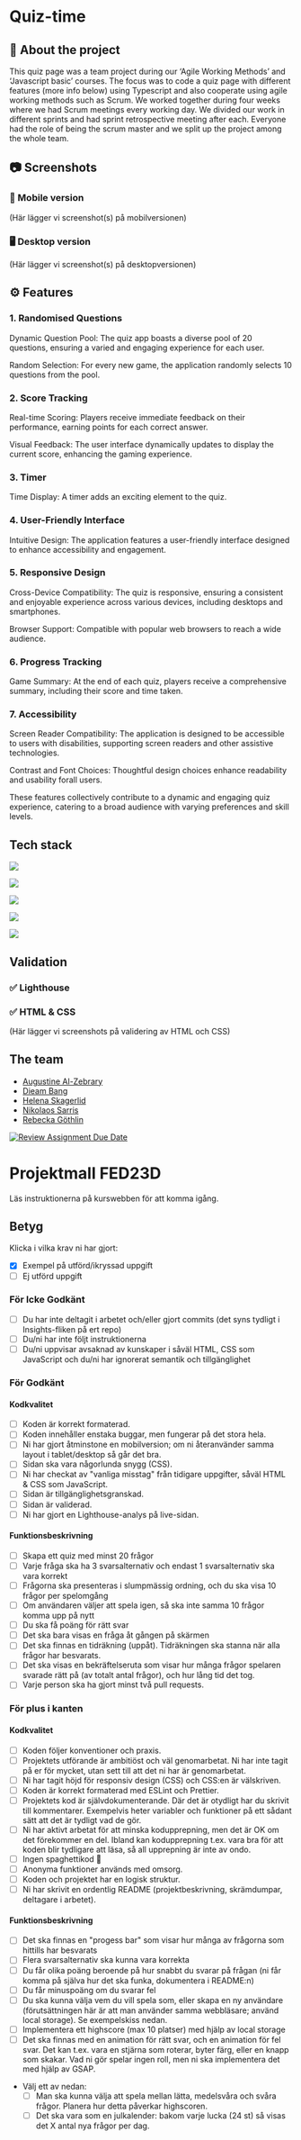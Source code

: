 # Quiz-time

## 📄 About the project 
This quiz page was a team project during our ‘Agile Working Methods’ and ‘Javascript basic’ courses. The focus was to code a quiz page with different features (more info below) using Typescript and also cooperate using agile working methods such as Scrum. We worked together during four weeks where we had Scrum meetings every working day. We divided our work in different sprints and had sprint retrospective meeting after each. Everyone had the role of being the scrum master and we split up the project among the whole team. 

## 📷 Screenshots

### 📱 Mobile version
(Här lägger vi screenshot(s) på mobilversionen)

### 🖥️ Desktop version
(Här lägger vi screenshot(s) på desktopversionen)

## ⚙️ Features
### 1. Randomised Questions

Dynamic Question Pool: The quiz app boasts a diverse pool of 20 questions, ensuring a varied and engaging experience for each user.

Random Selection: For every new game, the application randomly selects 10 questions from the pool.

### 2. Score Tracking

Real-time Scoring: Players receive immediate feedback on their performance, earning points for each correct answer.

Visual Feedback: The user interface dynamically updates to display the current score, enhancing the gaming experience.

### 3. Timer

Time Display: A timer adds an exciting element to the quiz.

### 4. User-Friendly Interface

Intuitive Design: The application features a user-friendly interface designed to enhance accessibility and engagement.

### 5. Responsive Design

Cross-Device Compatibility: The quiz is responsive, ensuring a consistent and enjoyable experience across various devices, including desktops and smartphones.

Browser Support: Compatible with popular web browsers to reach a wide audience.

### 6. Progress Tracking

Game Summary: At the end of each quiz, players receive a comprehensive summary, including their score and time taken.

### 7. Accessibility

Screen Reader Compatibility: The application is designed to be accessible to users with disabilities, supporting screen readers and other assistive technologies.

Contrast and Font Choices: Thoughtful design choices enhance readability and usability forall users.

These features collectively contribute to a dynamic and engaging quiz experience, catering to a broad audience with varying preferences and skill levels.

## Tech stack

![](https://img.shields.io/badge/-HTML5-E34F26?style=flat&logo=html5&logoColor=white) 

![](https://img.shields.io/badge/-Sass-CC6699?style=flat&logo=sass&logoColor=white) 

![](https://img.shields.io/badge/-Javascript-f7df1e?style=flat&logo=javascript&logoColor=black) 

![](https://img.shields.io/badge/-Prettier-F7B93E?style=flat&logo=prettier&logoColor=black) 

![](https://img.shields.io/badge/-ESLint-4B32C3?style=flat&logo=eslint&logoColor=white)

## Validation

### ✅ Lighthouse


### ✅ HTML & CSS 
(Här lägger vi screenshots på validering av HTML och CSS)

## The team

<ul>
  <li><a href="https://github.com/Ogen1998">Augustine Al-Zebrary</a></li>
  <li><a href="https://github.com/DiemBang">Dieam Bang</a></li>
  <li><a href="https://github.com/helenaskagerlid">Helena Skagerlid</a></li>
  <li><a href="https://github.com/tsemitris">Nikolaos Sarris</a> </li>
  <li><a href="https://github.com/RebeckaGothlin">Rebecka Göthlin</a> </li>
</ul>






[![Review Assignment Due Date](https://classroom.github.com/assets/deadline-readme-button-24ddc0f5d75046c5622901739e7c5dd533143b0c8e959d652212380cedb1ea36.svg)](https://classroom.github.com/a/ZejtqupA)
# Projektmall FED23D
Läs instruktionerna på kurswebben för att komma igång.

## Betyg
Klicka i vilka krav ni har gjort:

- [x] Exempel på utförd/ikryssad uppgift
- [ ] Ej utförd uppgift

### För Icke Godkänt
- [ ] Du har inte deltagit i arbetet och/eller gjort commits (det syns tydligt i Insights-fliken på ert repo)
- [ ] Du/ni har inte följt instruktionerna
- [ ] Du/ni uppvisar avsaknad av kunskaper i såväl HTML, CSS som JavaScript och du/ni har ignorerat semantik och tillgänglighet

### För Godkänt
#### Kodkvalitet
- [ ] Koden är korrekt formaterad.
- [ ] Koden innehåller enstaka buggar, men fungerar på det stora hela.
- [ ] Ni har gjort åtminstone en mobilversion; om ni återanvänder samma layout i tablet/desktop så går det bra.
- [ ] Sidan ska vara någorlunda snygg (CSS).
- [ ] Ni har checkat av "vanliga misstag" från tidigare uppgifter, såväl HTML & CSS som JavaScript.
- [ ] Sidan är tillgänglighetsgranskad.
- [ ] Sidan är validerad.
- [ ] Ni har gjort en Lighthouse-analys på live-sidan.

#### Funktionsbeskrivning
- [ ] Skapa ett quiz med minst 20 frågor
- [ ] Varje fråga ska ha 3 svarsalternativ och endast 1 svarsalternativ ska vara korrekt
- [ ] Frågorna ska presenteras i slumpmässig ordning, och du ska visa 10 frågor per spelomgång
- [ ] Om användaren väljer att spela igen, så ska inte samma 10 frågor komma upp på nytt
- [ ] Du ska få poäng för rätt svar
- [ ] Det ska bara visas en fråga åt gången på skärmen
- [ ] Det ska finnas en tidräkning (uppåt). Tidräkningen ska stanna när alla frågor har besvarats.
- [ ] Det ska visas en bekräftelseruta som visar hur många frågor spelaren svarade rätt på (av totalt antal frågor), och hur lång tid det tog.
- [ ] Varje person ska ha gjort minst två pull requests.

### För plus i kanten
#### Kodkvalitet
- [ ] Koden följer konventioner och praxis.
- [ ] Projektets utförande är ambitiöst och väl genomarbetat. Ni har inte tagit på er för mycket, utan sett till att det ni har är genomarbetat.
- [ ] Ni har tagit höjd för responsiv design (CSS) och CSS:en är välskriven.
- [ ] Koden är korrekt formaterad med ESLint och Prettier.
- [ ] Projektets kod är självdokumenterande. Där det är otydligt har du skrivit till kommentarer. Exempelvis heter variabler och funktioner på ett sådant sätt att det är tydligt vad de gör.
- [ ] Ni har aktivt arbetat för att minska kodupprepning, men det är OK om det förekommer en del. Ibland kan kodupprepning t.ex. vara bra för att koden blir tydligare att läsa, så all upprepning är inte av ondo.
- [ ] Ingen spaghettikod :spaghetti:
- [ ] Anonyma funktioner används med omsorg.
- [ ] Koden och projektet har en logisk struktur.
- [ ] Ni har skrivit en ordentlig README (projektbeskrivning, skrämdumpar, deltagare i arbetet).

#### Funktionsbeskrivning
- [ ] Det ska finnas en "progess bar" som visar hur många av frågorna som hittills har besvarats
- [ ] Flera svarsalternativ ska kunna vara korrekta
- [ ] Du får olika poäng beroende på hur snabbt du svarar på frågan (ni får komma på själva hur det ska funka, dokumentera i README:n)
- [ ] Du får minuspoäng om du svarar fel
- [ ] Du ska kunna välja vem du vill spela som, eller skapa en ny användare (förutsättningen här är att man använder samma webbläsare; använd local storage). Se exempelskiss nedan.
- [ ] Implementera ett highscore (max 10 platser) med hjälp av local storage
- [ ] Det ska finnas med en animation för rätt svar, och en animation för fel svar. Det kan t.ex. vara en stjärna som roterar, byter färg, eller en knapp som skakar. Vad ni gör spelar ingen roll, men ni ska implementera det med hjälp av GSAP.
- Välj ett av nedan:
  - [ ] Man ska kunna välja att spela mellan lätta, medelsvåra och svåra frågor. Planera hur detta påverkar highscoren.
  - [ ] Det ska vara som en julkalender: bakom varje lucka (24 st) så visas det X antal nya frågor per dag.
